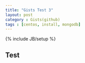 ```yaml
---
title: "Gists Test 3"
layout: post
category : Gists(github)
tags : [centos, install, mongodb]
---
```

{% include JB/setup %}

Test
----


